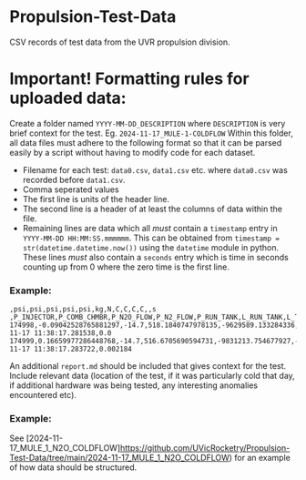 # Propulsion-Test-Data
CSV records of test data from the UVR propulsion division.

# Important! Formatting rules for uploaded data:
Create a folder named `YYYY-MM-DD_DESCRIPTION` where `DESCRIPTION` is very brief context for the test. Eg. `2024-11-17_MULE-1-COLDFLOW`
Within this folder, all data files must adhere to the following format so that it can be parsed easily by a script without having to modify code for each dataset.
- Filename for each test: `data0.csv`, `data1.csv` etc. where `data0.csv` was recorded before `data1.csv`.
- Comma seperated values
- The first line is units of the header line.
- The second line is a header of at least the columns of data within the file.
- Remaining lines are data which all *must* contain a `timestamp` entry in `YYYY-MM-DD HH:MM:SS.mmmmmm`. This can be obtained from `timestamp = str(datetime.datetime.now())` using the `datetime` module in python. These lines *must* also contain a `seconds` entry which is time in seconds counting up from 0 where the zero time is the first line.
### Example:
```
,psi,psi,psi,psi,psi,kg,N,C,C,C,C,,s
,P_INJECTOR,P_COMB_CHMBR,P_N2O_FLOW,P_N2_FLOW,P_RUN_TANK,L_RUN_TANK,L_THRUST,T_RUN_TANK,T_INJECTOR,T_COMB_CHMBR,T_POST_COMB,timestamp,seconds
174998,-0.09042528765881297,-14.7,518.1840747978135,-9629589.133284336,0.37792664197329273,-0.1128813292363132,4708.63782820118,6.574598643056447,10.023778504105621,-273.15,-273.15,2024-11-17 11:38:17.281538,0.0
174999,0.16659977286448768,-14.7,516.6705690594731,-9831213.754677927,-0.00896759596597363,-0.09218324387887797,4708.63782820118,7.989862214856487,10.967892296897617,-273.15,-273.15,2024-11-17 11:38:17.283722,0.002184
```
An additional `report.md` should be included that gives context for the test. Include relevant data (location of the test, if it was particularly cold that day, if additional hardware was being tested, any interesting anomalies encountered etc).
### Example:
See [2024-11-17_MULE_1_N2O_COLDFLOW]https://github.com/UVicRocketry/Propulsion-Test-Data/tree/main/2024-11-17_MULE_1_N2O_COLDFLOW) for an example of how data should be structured.

